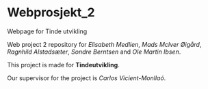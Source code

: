 # Webprosjekt_2
Webpage for Tinde utvikling

Web project 2 repository for *Elisabeth Medlien*, *Mads McIver Øigård*, *Ragnhild Alstadsæter*, *Sondre Berntsen* and *Ole Martin Ibsen*.

This project is made for **Tindeutvikling**. 

Our supervisor for the project is *Carlos Vicient-Monllaó*.
